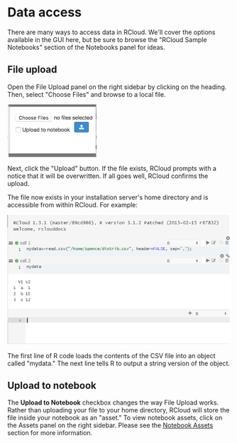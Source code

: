 Data access
===========

There are many ways to access data in RCloud. We'll cover the options available in the GUI here, but be sure to browse the "RCloud Sample Notebooks" section of the Notebooks panel for ideas.

File upload
-----------

Open the File Upload panel on the right sidebar by clicking on the heading. Then, select "Choose Files" and browse to a local file.

![File Upload: Example 1](img/fileupload1.png)

Next, click the "Upload" button. If the file exists, RCloud prompts with a notice that it will be overwritten. If all goes well, RCloud confirms the upload.

The file now exists in your installation server's home directory and is accessible from within RCloud. For example:

![File Upload: Example 2](img/fileupload2.png)

The first line of R code loads the contents of the CSV file into an object called "mydata." The next line tells R to output a string version of the object.

Upload to notebook
------------------

The **Upload to Notebook** checkbox changes the way File Upload works. Rather than uploading your file to your home directory, RCloud will store the file inside your notebook as an "asset." To view notebook assets, click on the Assets panel on the right sidebar. Please see the [Notebook Assets](#notebook-assets) section for more information.


